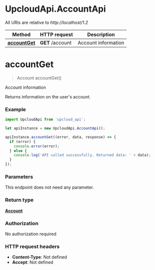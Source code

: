 # UpcloudApi.AccountApi

All URIs are relative to *http://localhost/1.2*

Method | HTTP request | Description
------------- | ------------- | -------------
[**accountGet**](AccountApi.md#accountGet) | **GET** /account | Account information


<a name="accountGet"></a>
# **accountGet**
> Account accountGet()

Account information

Returns information on the user&#39;s account.

### Example
```javascript
import UpcloudApi from 'upcloud_api';

let apiInstance = new UpcloudApi.AccountApi();

apiInstance.accountGet((error, data, response) => {
  if (error) {
    console.error(error);
  } else {
    console.log('API called successfully. Returned data: ' + data);
  }
});
```

### Parameters
This endpoint does not need any parameter.

### Return type

[**Account**](Account.md)

### Authorization

No authorization required

### HTTP request headers

 - **Content-Type**: Not defined
 - **Accept**: Not defined

